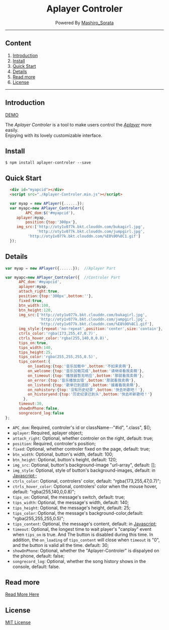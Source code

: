 <div align="center"><h1>Aplayer Controler</h1></div>

<div align="center">Powered By <a href="https://mashiros.top">Mashiro_Sorata</a></div>


---

## Content
1. [Introduction](#u1)
2. [Install](#u2)
3. [Quick Start](#u3)
4. [Details](#u4)
5. [Read more](#u5)
6. [License](#u6)

---

<h2 id="u1">Introduction</h2>

[DEMO](http://mashiros.top/others/Aplayer-Controler-demo/index.html)

The *Aplayer Controler* is a tool to make users control the [*Aplayer*](https://github.com/MoePlayer/APlayer) more easily. <br>Enjoying with its lovely customizable interface.

<h2 id="u2">Install</h2>

```git
$ npm install aplayer-controler --save
```

<h2 id="u3">Quick Start</h2>

```html
  <div id="myapcid"></div>
  <script src="./Aplayer-Controler.min.js"></script>
```

```javascript
  var myap = new APlayer({......});
  var myapc=new APlayer_Controler({
    	 APC_dom:$('#myapcid'),
	 aplayer:myap,
    	 position:{top:'300px'},
	 img_src:['http://oty1v077k.bkt.clouddn.com/bukagirl.jpg',
	      	  'http://oty1v077k.bkt.clouddn.com/jumpgirl.jpg',
		  'http://oty1v077k.bkt.clouddn.com/%E8%90%8C1.gif']
  });
```

<h2 id="u4">Details</h2>

```javascript
var myap = new APlayer({......});  //Aplayer Part

var myapc=new APlayer_Controler({  //Controler Part
      APC_dom:'#myapcid',														
      aplayer:myap,														
      attach_right:true,													
      position:{top:'300px',bottom:''},
      fixed:true,															
      btn_width:100,														
      btn_height:120,														
      img_src:['http://oty1v077k.bkt.clouddn.com/bukagirl.jpg',
               'http://oty1v077k.bkt.clouddn.com/jumpgirl.jpg',
               'http://oty1v077k.bkt.clouddn.com/%E8%90%8C1.gif'],															
      img_style:{repeat:'no-repeat',position:'center',size:'contain'},
      ctrls_color:'rgba(173,255,47,0.7)',			
      ctrls_hover_color:'rgba(255,140,0,0.8)',		
      tips_on:true,														
      tips_width:140,														
      tips_height:25,														
      tips_color:'rgba(255,255,255,0.5)',
      tips_content:{														
          on_loading:{top:'音乐加载中',bottom:'不如来卖萌'},			
          on_welcome:{top:'音乐加载完成',bottom:'请继续看我卖萌'},		
          on_timeout:{top:'播放器暂无响应',bottom:'那就看我卖萌'},		
          on_error:{top:'音乐播放出错',bottom:'那就看我卖萌'},			
          on_listend:{top:'歌单已到底部',bottom:'接着看我卖萌'},		
          on_nohistory:{top:'没有历史纪录',bottom:'快去听歌吧！'},		
          on_historyend:{top:'历史纪录已到头',bottom:'快去听新歌吧！'}
        },
      timeout:30,
      showOnPhone:false,
      songrecord_log:false
};
```

* `APC_dom`: Required, controler's id or className--"#id", ".class", $();
* `aplayer`: Required, aplayer object;
* `attach_right`: Optional, whether controler on the right, default: true;
* `position`: Required, controler's position;
* `fixed`: Optional, whether controler fixed on the page, default: true;
* `btn_width`: Optional, button's width, default: 100;
* `btn_height`: Optional, button's height, default: 120;
* `img_src`: Optional, button's background-image "url-array", default: [];
* `img_style`: Optional, style of button's background-images, default: in [Javascript](#u4);;
* `ctrls_color`: Optional, controlers' color, default: "rgba(173,255,47,0.7)";
* `ctrls_hover_color`: Optional, controlers' color when the mouse hover, default: "rgba(255,140,0,0.8)";
* `tips_on`: Optional, the message's switch, default: true;
* `tips_width`: Optional, the message's width, default: 140;
* `tips_height`: Optional, the message's height, default: 25;
* `tips_color`: Optional, the message's background-color,default: "rgba(255,255,255,0.5)";
* `tips_content`: Optional, the message's content, default: in [Javascript](#u4);
* `timeout`: Optional, the longest time to wait player's "canplay" event when `tips_on` is true. And The button is disabled during this time. In addition, the `on_loading` of `tips_content` will close when `timeout` is "0", and the button is valid all the time. default: 30;
* `showOnPhone`: Optional, whether the "Aplayer-Controler" is dispalyed on the phone, default: false;
* `songrecord_log`: Optional, whether the song history shows in the console, default: false.


<h2 id="u5">Read more</h2>

[Read More Here](https://mashiros.top/code/works/ap-contrler/apctrler)

<h2 id="u6">License</h2>

[MIT License](https://github.com/Mashiro-Sorata/APlayer-Controler/blob/master/LICENSE)
